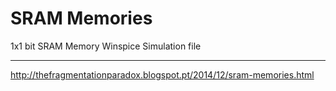 SRAM Memories
====================

1x1 bit SRAM Memory Winspice Simulation file

--------------------

http://thefragmentationparadox.blogspot.pt/2014/12/sram-memories.html
